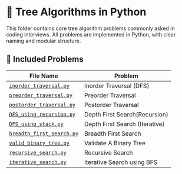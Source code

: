 # 🌳 Tree Algorithms in Python

This folder contains core tree algorithm problems commonly asked in coding interviews. All problems are implemented in Python, with clear naming and modular structure.

## 🧾 Included Problems

| File Name                     | Problem |
|------------------------------|---------|
| [`inorder_traversal.py`](./inorder_traversal/inorder_traversal.py)       | Inorder Traversal (DFS) |
| [`preorder_traversal.py`](./preorder_traversal/preorder_traversal.py)      | Preorder Traversal |
| [`postorder_traversal.py`](./postorder_traversal/postorder_traversal.py)     | Postorder Traversal |
| [`DFS_using_recursion.py`](./depth_first_search/DFS_using_recursion.py)     | Depth First Search(Recursion) |
| [`DFS_using_stack.py`](./depth_first_search/DFS_using_stack.py)     | Depth First Search (Iterative) |
| [`breadth_first_search.py`](./breadth_first_search/breadth_first_search.py)     | Breadth First Search |
| [`valid_binary_tree.py`](./valid_binary_tree/valid_binary_tree.py)     | Validate A Binary Tree |
| [`recursive_search.py`](./searching_tree/recursive_search.py)     | Recursive Search |
| [`iterative_search.py`](./searching_tree/iterative_search.py)     | Iterative Search using BFS |